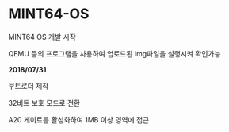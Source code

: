 # MINT64-OS

MINT64 OS 개발 시작

QEMU 등의 프로그램을 사용하여 업로드된 img파일을 실행시켜 확인가능

****2018/07/31****

부트로더 제작

32비트 보호 모드로 전환

A20 게이트를 활성화하여 1MB 이상 영역에 접근
